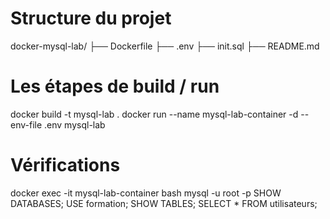 # Structure du projet

docker-mysql-lab/
├── Dockerfile
├── .env
├── init.sql
├── README.md


# Les étapes de build / run

docker build -t mysql-lab .
docker run --name mysql-lab-container -d --env-file .env mysql-lab

# Vérifications

docker exec -it mysql-lab-container bash
mysql -u root -p
SHOW DATABASES;
USE formation;
SHOW TABLES;
SELECT * FROM utilisateurs;


